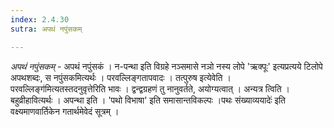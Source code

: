 ```yaml
---
index: 2.4.30
sutra: अपथं नपुंसकम्

---
```

_अपथं नपुंसकम्_ - अपथं नपुंसकं । न-पन्था इति विग्रहे नञ्समासे नञो नस्य लोपे 'ऋक्पूः' इत्यप्रत्यये टिलोपे अपथशब्दः, स नपुंसकमित्यर्थः । परवल्लिङ्गतापवादः । तत्पुरुष इत्येवेति ।परवल्लिङ्ग॑मित्यतस्तदनुवृत्तेरिति भावः । द्वन्द्वग्रहणं तु नानुवर्तते, अयोग्यत्वात् । अन्यत्र त्विति । बहुव्रीहावित्यर्थः । अपन्था इति । 'पथो विभाषा' इति समासान्तविकल्पः ।पथः संख्याव्ययादेः॑ इति वक्ष्यमाणवार्तिकेन गतार्थमेवेदं सूत्रम् ।
